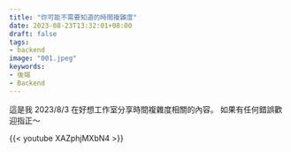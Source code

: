 ```yaml
---
title: "你可能不需要知道的時間複雜度"
date: 2023-08-23T13:32:01+08:00
draft: false
tags:
- backend
image: "001.jpeg"
keywords:
- 後端
- Backend
---
```



這是我 2023/8/3 在好想工作室分享時間複雜度相關的內容。
如果有任何錯誤歡迎指正～

{{< youtube XAZphjMXbN4 >}}